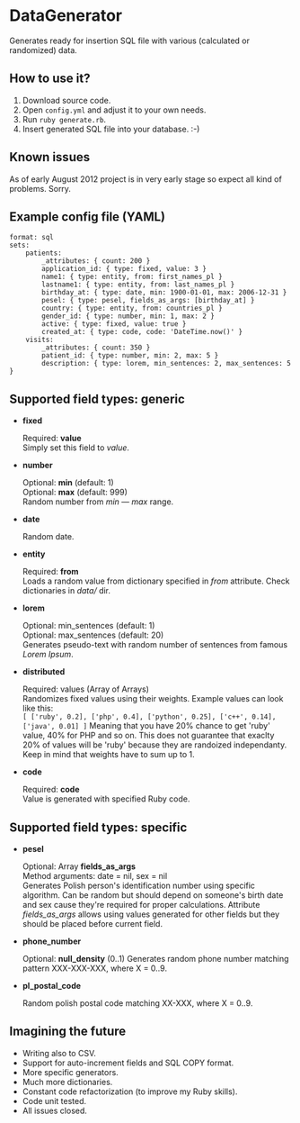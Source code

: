DataGenerator
=============

Generates ready for insertion SQL file with various (calculated or randomized) data.

How to use it?
--------------

1. Download source code.
2. Open `config.yml` and adjust it to your own needs.
3. Run `ruby generate.rb`.
4. Insert generated SQL file into your database. :-)

Known issues
------------

As of early August 2012 project is in very early stage so expect all kind of problems. Sorry.

Example config file (YAML)
--------------------------

	format: sql
	sets:
	    patients:
	        _attributes: { count: 200 }
	        application_id: { type: fixed, value: 3 }
	        name1: { type: entity, from: first_names_pl }
	        lastname1: { type: entity, from: last_names_pl }
	        birthday_at: { type: date, min: 1900-01-01, max: 2006-12-31 }
	        pesel: { type: pesel, fields_as_args: [birthday_at] }
	        country: { type: entity, from: countries_pl }
	        gender_id: { type: number, min: 1, max: 2 }
	        active: { type: fixed, value: true }
	        created_at: { type: code, code: 'DateTime.now()' }
	    visits:
	        _attributes: { count: 350 }
	        patient_id: { type: number, min: 2, max: 5 }
	        description: { type: lorem, min_sentences: 2, max_sentences: 5 }

Supported field types: generic
------------------------------

*	**fixed**

	Required: **value**  
	Simply set this field to *value*.

*	**number**

	Optional: **min** (default: 1)  
	Optional: **max** (default: 999)  
	Random number from *min* — *max* range.

*	**date**

	Random date.

*	**entity**

	Required: **from**  
	Loads a random value from dictionary specified in *from* attribute. Check dictionaries
	in *data/* dir.

*	**lorem**

	Optional: min_sentences (default: 1)  
	Optional: max_sentences (default: 20)  
	Generates pseudo-text with random number of sentences from famous *Lorem Ipsum*.

*	**distributed**

	Required: values (Array of Arrays)  
	Randomizes fixed values using their weights. Example values can look like this:  
	`[ ['ruby', 0.2], ['php', 0.4], ['python', 0.25], ['c++', 0.14], ['java', 0.01] ]`
	Meaning that you have 20% chance to get 'ruby' value, 40% for PHP and so on. This
	does not guarantee that exaclty 20% of values will be 'ruby' because they are
	randoized independanty. Keep in mind that weights have to sum up to 1.

*	**code**

	Required: **code**  
	Value is generated with specified Ruby code.

Supported field types: specific
-------------------------------

*	**pesel**

	Optional: Array **fields_as_args**  
	Method arguments: date = nil, sex = nil  
	Generates Polish person's identification number using specific algorithm. Can be random
	but should depend on someone's birth date and sex cause they're required for proper calculations.
	Attribute *fields_as_args* allows using values generated for other fields but they should be placed
	before current field.

*	**phone_number**

	Optional: **null_density** (0..1)
	Generates random phone number matching pattern XXX-XXX-XXX, where X = 0..9.

*	**pl_postal_code**

	Random polish postal code matching XX-XXX, where X = 0..9.

Imagining the future
--------------------

* Writing also to CSV.
* Support for auto-increment fields and SQL COPY format.
* More specific generators.
* Much more dictionaries.
* Constant code refactorization (to improve my Ruby skills).
* Code unit tested.
* All issues closed.

